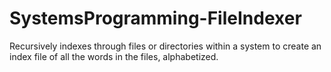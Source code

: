 # SystemsProgramming-FileIndexer
Recursively indexes through files or directories within a system to create an index file of all the words in the files, alphabetized.

